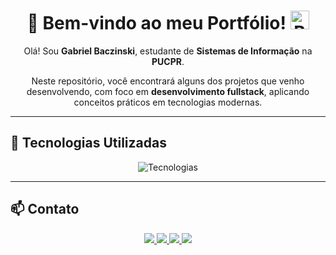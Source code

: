 <h1 align="center">
  📌 Bem-vindo ao meu Portfólio!
  <img src="https://media.giphy.com/media/hvRJCLFzcasrR4ia7z/giphy.gif" width="30" alt="Bem-vindo animado" />
</h1>

<p align="center">Olá! Sou <strong>Gabriel Baczinski</strong>, estudante de <strong>Sistemas de Informação</strong> na <strong>PUCPR</strong>.</p>

<p align="center">Neste repositório, você encontrará alguns dos projetos que venho desenvolvendo, com foco em <strong>desenvolvimento fullstack</strong>, aplicando conceitos práticos em tecnologias modernas.</p>

---

## 🚀 Tecnologias Utilizadas

<p align="center">
  <img src="https://skillicons.dev/icons?i=react,nodejs,tailwind,bootstrap,java,python,mysql,swagger" alt="Tecnologias" />
</p>

---

## 📫 Contato

<p align="center">
  <a href="https://www.linkedin.com/in/gabrielbaczinski/">
    <img src="https://img.shields.io/badge/LinkedIn-0A66C2?style=for-the-badge&logo=linkedin&logoColor=white"/>
  </a>
  <a href="mailto:gabrielbaczinski@gmail.com">
    <img src="https://img.shields.io/badge/Gmail-D14836?style=for-the-badge&logo=gmail&logoColor=white"/>
  </a>
  <a href="https://github.com/gabrielbaczinski/GabrielBaczinski/blob/main/Curr%C3%ADculo.pdf">
    <img src="https://img.shields.io/badge/Currículo-555555?style=for-the-badge&logo=readthedocs&logoColor=white"/>
  </a>
  <a href="https://lattes.cnpq.br/5780671838925571">
    <img src="https://img.shields.io/badge/Lattes-004080?style=for-the-badge&logo=researchgate&logoColor=white"/>
  </a>
</p>
